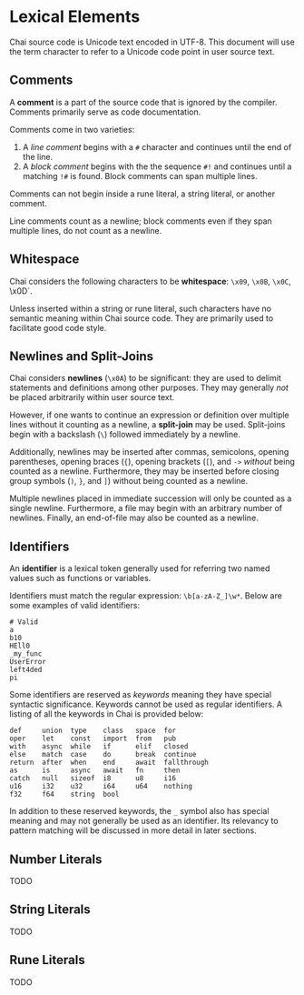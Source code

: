 # Lexical Elements

Chai source code is Unicode text encoded in UTF-8.  This document will use the
term character to refer to a Unicode code point in user source text.

## Comments

A **comment** is a part of the source code that is ignored by the compiler.
Comments primarily serve as code documentation.

Comments come in two varieties:

1.  A *line comment* begins with a `#` character and continues until the end of
    the line.
2.  A *block comment* begins with the the sequence `#!` and continues until a
    matching `!#` is found.  Block comments can span multiple lines.

Comments can not begin inside a rune literal, a string literal, or another
comment.

Line comments count as a newline; block comments even if they span multiple
lines, do not count as a newline.

## Whitespace

Chai considers the following characters to be **whitespace**: `\x09`, `\x0B`,
`\x0C`, \x0D`.  

Unless inserted within a string or rune literal, such characters have no
semantic meaning within Chai source code.  They are primarily used to facilitate
good code style.

## Newlines and Split-Joins

Chai considers **newlines** (`\x0A`) to be significant: they are used to delimit
statements and definitions among other purposes.  They may generally *not* be
placed arbitrarily within user source text.

However, if one wants to continue an expression or definition over multiple lines
without it counting as a newline, a **split-join** may be used.  Split-joins begin
with a backslash (`\`) followed immediately by a newline.

Additionally, newlines may be inserted after commas, semicolons, opening
parentheses, opening braces (`{`), opening brackets (`[`), and `->` *without*
being counted as a newline.  Furthermore, they may be inserted before closing
group symbols (`)`, `}`, and `]`) without being counted as a newline.

Multiple newlines placed in immediate succession will only be counted as a
single newline.  Furthermore, a file may begin with an arbitrary number of
newlines.  Finally, an end-of-file may also be counted as a newline.

## Identifiers

An **identifier** is a lexical token generally used for referring two named
values such as functions or variables.

Identifiers must match the regular expression: `\b[a-zA-Z_]\w*`.  Below are
some examples of valid identifiers:

    # Valid
    a
    b10
    HEll0
    _my_func
    UserError
    left4ded
    pi

Some identifiers are reserved as *keywords* meaning they have special syntactic
significance.  Keywords cannot be used as regular identifiers.  A listing of all
the keywords in Chai is provided below:

    def     union  type    class   space  for  
    oper    let    const   import  from   pub 
    with    async  while   if      elif   closed
    else    match  case    do      break  continue 
    return  after  when    end     await  fallthrough
    as      is     async   await   fn     then
    catch   null   sizeof  i8      u8     i16
    u16     i32    u32     i64     u64    nothing
    f32     f64    string  bool    

In addition to these reserved keywords, the `_` symbol also has special meaning
and may not generally be used as an identifier.  Its relevancy to pattern
matching will be discussed in more detail in later sections.

## Number Literals

TODO

## String Literals

TODO

## Rune Literals

TODO